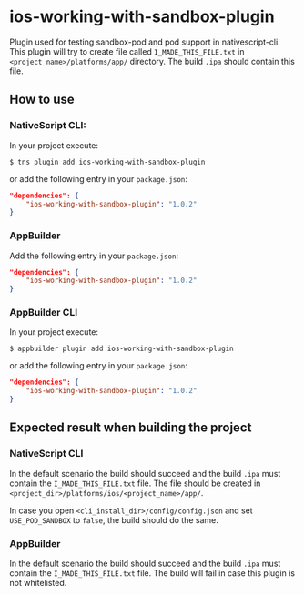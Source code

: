# ios-working-with-sandbox-plugin
Plugin used for testing sandbox-pod and pod support in nativescript-cli.
This plugin will try to create file called `I_MADE_THIS_FILE.txt` in `<project_name>/platforms/app/` directory.
The build `.ipa` should contain this file.

## How to use

### NativeScript CLI:
In your project execute:
```
$ tns plugin add ios-working-with-sandbox-plugin
```

or add the following entry in your `package.json`:

```JSON
"dependencies": {
	"ios-working-with-sandbox-plugin": "1.0.2"
}
```

### AppBuilder
Add the following entry in your `package.json`:

```JSON
"dependencies": {
	"ios-working-with-sandbox-plugin": "1.0.2"
}
```

### AppBuilder CLI
In your project execute:
```
$ appbuilder plugin add ios-working-with-sandbox-plugin
```

or add the following entry in your `package.json`:

```JSON
"dependencies": {
	"ios-working-with-sandbox-plugin": "1.0.2"
}
```

## Expected result when building the project

### NativeScript CLI
In the default scenario the build should succeed and the build `.ipa` must contain the `I_MADE_THIS_FILE.txt` file. The file should be created in `<project_dir>/platforms/ios/<project_name>/app/`.

In case you open `<cli_install_dir>/config/config.json` and set `USE_POD_SANDBOX` to `false`, the build should do the same.

### AppBuilder
In the default scenario the build should succeed and the build `.ipa` must contain the `I_MADE_THIS_FILE.txt` file.
The build will fail in case this plugin is not whitelisted.
